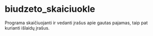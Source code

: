 # biudzeto_skaiciuokle
Programa skaičiuojanti ir vedanti įrašus apie gautas pajamas, taip pat kurianti išlaidų įrašus.
